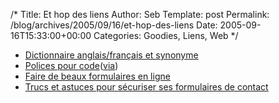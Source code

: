 /*
 Title: Et hop des liens
 Author: Seb
 Template: post
 Permalink: /blog/archives/2005/09/16/et-hop-des-liens
 Date: 2005-09-16T15:33:00+00:00
 Categories: Goodies, Liens, Web
*/
*   [Dictionnaire anglais/français et synonyme][1]
*   [Polices pour code][2]([via][3])
*   [Faire de beaux formulaires en ligne][4]
*   [Trucs et astuces pour sécuriser ses formulaires de contact][5]

 [1]: http://dico.isc.cnrs.fr/
 [2]: http://www.proggyfonts.com/
 [3]: http://www.neokraft.net/blog/2005/09/09/661-des-polices-pour-coder-et-un-terminal
 [4]: http://www.badboy.ro/articles/2005-07-23/index.php
 [5]: http://securephp.damonkohler.com/index.php/Email_Injection